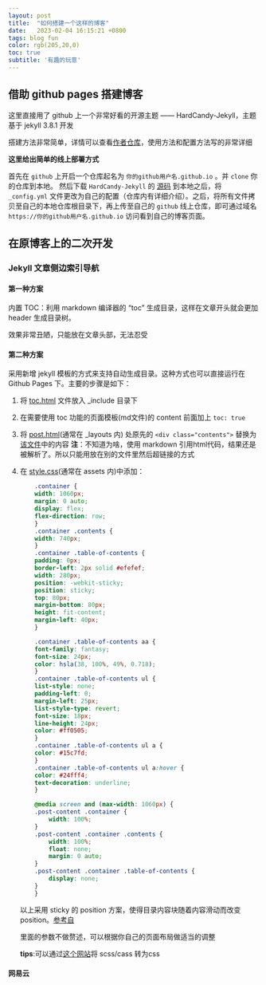 ```yaml
---
layout: post
title:  "如何搭建一个这样的博客"
date:   2023-02-04 16:15:21 +0800
tags: blog fun
color: rgb(205,20,0)
toc: true
subtitle: '有趣的玩意'
---
```


## 借助 github pages 搭建博客

这里直接用了 github 上一个非常好看的开源主题 —— HardCandy-Jekyll，主题基于 jekyll 3.8.1 开发

搭建方法非常简单，详情可以查看[作者仓库](https://github.com/xukimseven/HardCandy-Jekyll)，使用方法和配置方法写的非常详细

**这里给出简单的线上部署方式**

首先在 `github` 上开启一个仓库起名为 `你的github用户名.github.io` 。并 `clone` 你的仓库到本地。 然后下载 `HardCandy-Jekyll` 的 [源码](https://github.com/xukimseven/HardCandy-Jekyll) 到本地之后，将 `_config.yml` 文件更改为自己的配置（仓库内有详细介绍）。之后，将所有文件拷贝至自己的本地仓库根目录下，再上传至自己的 `github` 线上仓库，即可通过域名 `https://你的github用户名.github.io` 访问看到自己的博客页面。

## 在原博客上的二次开发

### Jekyll 文章侧边索引导航

#### 第一种方案

内置 TOC：利用 markdown 编译器的 “toc” 生成目录，这样在文章开头就会更加 header 生成目录树。

效果非常丑陋，只能放在文章头部，无法忍受

#### 第二种方案

采用新增 jekyll 模板的方式来支持自动生成目录。这种方式也可以直接运行在 Github Pages 下。主要的步骤是如下：

1. 将 [toc.html](https://github.com/westqzy/westqzy.github.io/blob/main/_includes/toc.html) 文件放入 _include 目录下

2. 在需要使用 toc 功能的页面模板(md文件)的 content 前面加上 `toc: true`

3. 将 [post.html](https://github.com/westqzy/westqzy.github.io/blob/main/_layouts/post.html)(通常在 _layouts 内) 处原先的 `<div class="contents">` 替换为[该文件](https://github.com/westqzy/westqzy.github.io/blob/main/_posts/modify.html)中的内容
**注**：不知道为啥，使用 markdown 引用html代码，结果还是被解析了。所以只能用放在别的文件里然后超链接的方式

4. 在 [style.css](https://github.com/westqzy/westqzy.github.io/blob/main/assets/css/style.css)(通常在 assets 内)中添加：

    ```css
        .container {
        width: 1060px;
        margin: 0 auto;
        display: flex;
        flex-direction: row;
        }
        .container .contents {
        width: 740px;
        }
        .container .table-of-contents {
        padding: 0px;
        border-left: 2px solid #efefef;
        width: 280px;
        position: -webkit-sticky;
        position: sticky;
        top: 80px;
        margin-bottom: 80px;
        height: fit-content;
        margin-left: 40px;
        }

        .container .table-of-contents aa {
        font-family: fantasy;
        font-size: 24px;
        color: hsla(38, 100%, 49%, 0.718);
        }
        .container .table-of-contents ul {
        list-style: none;
        padding-left: 0;
        margin-left: 25px;
        list-style-type: revert; 
        font-size: 18px;
        line-height: 24px;
        color: #ff0505;
        }
        .container .table-of-contents ul a {
        color: #15c7fd;
        }
        .container .table-of-contents ul a:hover {
        color: #24fff4;
        text-decoration: underline;
        }

        @media screen and (max-width: 1060px) {
        .post-content .container {
            width: 100%;
        }
        .post-content .container .contents {
            width: 100%;
            float: none;
            margin: 0 auto;
        }
        .post-content .container .table-of-contents {
            display: none;
        }
        }
    ```

    以上采用 sticky 的 position 方案，使得目录内容块随着内容滑动而改变 position。[参考自](https://cloud.tencent.com/developer/article/2143034)

    里面的参数不做赘述，可以根据你自己的页面布局做适当的调整

    **tips**:可以通过[这个网站](https://www.sassmeister.com/)将 scss/cass 转为css

#### 网易云
